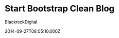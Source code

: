 ---
layout: JamstackTheme
title: Start Bootstrap Clean Blog
github: https://github.com/BlackrockDigital/startbootstrap-clean-blog-jekyll
demo: https://blackrockdigital.github.io/startbootstrap-clean-blog-jekyll/
author: BlackrockDigital
ssg: Jekyll
css:
  - Bootstrap
date: 2014-09-27T08:05:10.000Z
description: A Jekyll version of the Clean Blog theme by Start Bootstrap
stale: false
disabled_reason: demo url not found
disabled: true
---